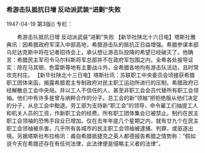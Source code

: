 ### 希游击队抵抗日增  反动派武装“进剿”失败

1947-04-19
第3版()
专栏：

　　希游击队抵抗日增
    反动派武装“进剿”失败
    【新华社陕北十六日电】塔斯社雅典讯：因希腊政府军深入中部高地，希腊游击队的抵抗正日益增强。希腊参谋本部乌尼达克斯中将在记者招待会上，承认想让游击队投降的希望已经破灭了。他确言：希腊民主军司令马尔科斯将军总部并不在政府军包围之内。全希各处报导证实：除在马其顿、色雷斯等地有主要战斗外，全希腊各地均有游击队活动，且时常攻克村庄。
    【新华社陕北十三日电】塔斯社讯：苏联职工中央委员会顷接获希腊职工团体来函，揭露希腊君主专制政府对民主职工运动所进行的压制。希腊政府已经解散总工会中央局。并以工人不信任的人、甚至非职工会会员代替所有职工会领袖。他们中有许多是曾与纳粹合作的分子。总工会的新“领袖”把拒绝服从他们决定的分子，从总工会中黜退。劳工部为支持新“职工会”的领导，命令雇工们抽提工人和机关人员的工资，作新职工会的经费。所有职工团体集会已被禁止。制约在民主职工会领袖的恐怖手段业已增加。仅在去年年底几个星期之内，就有廿九个在民主职工会领袖被杀害。几乎所有各城市的民主职工会领袖被逮捕、判罪，或驱逐出境。另据塔斯社布拉格讯：甫自希腊抵捷克之英人都德报告希腊之情势称：“假如说今天在希腊还存在有任何法律，此法律便是侵略主义者的法律”。
